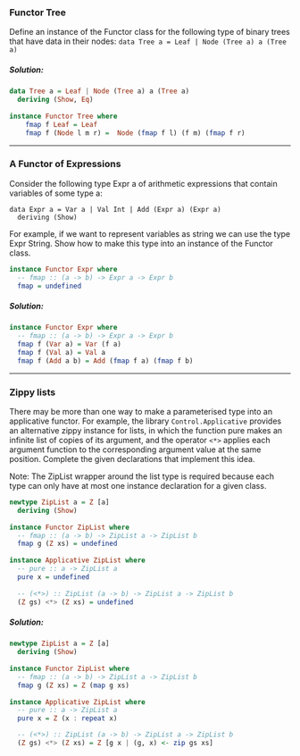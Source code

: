 ### Functor Tree
Define an instance of the Functor class for the following type of binary trees that have data in their nodes:
```data Tree a = Leaf | Node (Tree a) a (Tree a)```

##### Solution:
```haskell
data Tree a = Leaf | Node (Tree a) a (Tree a)
  deriving (Show, Eq)
  
instance Functor Tree where
    fmap f Leaf = Leaf
    fmap f (Node l m r) =  Node (fmap f l) (f m) (fmap f r)
```

________________________________________________________________________________________________________________________________________________________

### A Functor of Expressions

Consider the following type Expr a of arithmetic expressions that contain variables of some type a:
```
data Expr a = Var a | Val Int | Add (Expr a) (Expr a)
  deriving (Show)
```
For example, if we want to represent variables as string we can use the type Expr String. Show how to make this type into an instance of the Functor class.
```haskell
instance Functor Expr where
  -- fmap :: (a -> b) -> Expr a -> Expr b
  fmap = undefined
```

##### Solution:
```haskell
instance Functor Expr where
  -- fmap :: (a -> b) -> Expr a -> Expr b
  fmap f (Var a) = Var (f a)
  fmap f (Val a) = Val a
  fmap f (Add a b) = Add (fmap f a) (fmap f b)
```

________________________________________________________________________________________________________________________________________________________

### Zippy lists

There may be more than one way to make a parameterised type into an applicative functor. 
For example, the library ```Control.Applicative``` provides an alternative zippy instance for lists, in which the function pure makes an infinite list of copies of its argument, and the operator ```<*>``` applies each argument function to the corresponding argument value at the same position. 
Complete the given declarations that implement this idea.  

Note: The ZipList wrapper around the list type is required because each type can only have at most one instance declaration for a given class.

```haskell
newtype ZipList a = Z [a]
  deriving (Show)
  
instance Functor ZipList where
  -- fmap :: (a -> b) -> ZipList a -> ZipList b
  fmap g (Z xs) = undefined
  
instance Applicative ZipList where
  -- pure :: a -> ZipList a
  pure x = undefined
  
  -- (<*>) :: ZipList (a -> b) -> ZipList a -> ZipList b
  (Z gs) <*> (Z xs) = undefined
  ```

##### Solution:
```haskell
newtype ZipList a = Z [a]
  deriving (Show)
  
instance Functor ZipList where
  -- fmap :: (a -> b) -> ZipList a -> ZipList b
  fmap g (Z xs) = Z (map g xs)
  
instance Applicative ZipList where
  -- pure :: a -> ZipList a
  pure x = Z (x : repeat x)

  -- (<*>) :: ZipList (a -> b) -> ZipList a -> ZipList b
  (Z gs) <*> (Z xs) = Z [g x | (g, x) <- zip gs xs]
```

